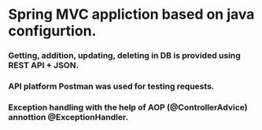 # Spring MVC appliction based on java configurtion.
### Getting, addition, updating, deleting in DB is provided using REST API + JSON. 
### API platform Postman was used for testing requests.
### Exception handling with the help of AOP (@ControllerAdvice) annottion @ExceptionHandler.
